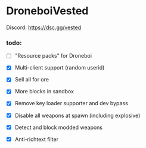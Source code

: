 # DroneboiVested

Discord: https://dsc.gg/vested

### todo:
- [ ] "Resource packs" for Droneboi
- [X] Multi-client support (random userid)
- [X] Sell all for ore
- [X] More blocks in sandbox
- [X] Remove key loader supporter and dev bypass
- [X] Disable all weapons at spawn (including explosive)
- [X] Detect and block modded weapons
- [X] Anti-richtext filter

